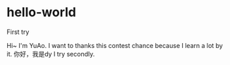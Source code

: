 # hello-world
First try

Hi~ I'm YuAo. I want to thanks this contest chance because I learn a lot by it.
你好，我是dy
I try secondly.
